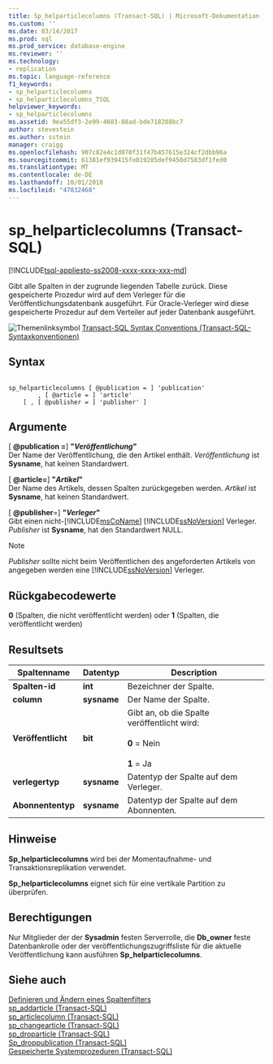 ```yaml
---
title: Sp_helparticlecolumns (Transact-SQL) | Microsoft-Dokumentation
ms.custom: ''
ms.date: 03/14/2017
ms.prod: sql
ms.prod_service: database-engine
ms.reviewer: ''
ms.technology:
- replication
ms.topic: language-reference
f1_keywords:
- sp_helparticlecolumns
- sp_helparticlecolumns_TSQL
helpviewer_keywords:
- sp_helparticlecolumns
ms.assetid: 9ea55df3-2e99-4683-88ad-bde718288bc7
author: stevestein
ms.author: sstein
manager: craigg
ms.openlocfilehash: 907c82e4c1d070f31f47b457615e324cf2dbb96a
ms.sourcegitcommit: 61381ef939415fe019285def9450d7583df1fed0
ms.translationtype: MT
ms.contentlocale: de-DE
ms.lasthandoff: 10/01/2018
ms.locfileid: "47832468"
---
```

# <a name="sphelparticlecolumns-transact-sql"></a>sp_helparticlecolumns (Transact-SQL)
[!INCLUDE[tsql-appliesto-ss2008-xxxx-xxxx-xxx-md](../../includes/tsql-appliesto-ss2008-xxxx-xxxx-xxx-md.md)]

  Gibt alle Spalten in der zugrunde liegenden Tabelle zurück. Diese gespeicherte Prozedur wird auf dem Verleger für die Veröffentlichungsdatenbank ausgeführt. Für Oracle-Verleger wird diese gespeicherte Prozedur auf dem Verteiler auf jeder Datenbank ausgeführt.  
  
 ![Themenlinksymbol](../../database-engine/configure-windows/media/topic-link.gif "Topic link icon") [Transact-SQL Syntax Conventions (Transact-SQL-Syntaxkonventionen)](../../t-sql/language-elements/transact-sql-syntax-conventions-transact-sql.md)  
  
## <a name="syntax"></a>Syntax  
  
```  
  
sp_helparticlecolumns [ @publication = ] 'publication'   
        , [ @article = ] 'article'  
    [ , [ @publisher = ] 'publisher' ]  
```  
  
## <a name="arguments"></a>Argumente  
 [  **@publication =**] **"***Veröffentlichung***"**  
 Der Name der Veröffentlichung, die den Artikel enthält. *Veröffentlichung* ist **Sysname**, hat keinen Standardwert.  
  
 [  **@article=**] **"***Artikel***"**  
 Der Name des Artikels, dessen Spalten zurückgegeben werden. *Artikel* ist **Sysname**, hat keinen Standardwert.  
  
 [ **@publisher**=] **"***Verleger***"**  
 Gibt einen nicht-[!INCLUDE[msCoName](../../includes/msconame-md.md)] [!INCLUDE[ssNoVersion](../../includes/ssnoversion-md.md)] Verleger. *Publisher* ist **Sysname**, hat den Standardwert NULL.  
  
> [!NOTE]  
>  *Publisher* sollte nicht beim Veröffentlichen des angeforderten Artikels von angegeben werden eine [!INCLUDE[ssNoVersion](../../includes/ssnoversion-md.md)] Verleger.  
  
## <a name="return-code-values"></a>Rückgabecodewerte  
 **0** (Spalten, die nicht veröffentlicht werden) oder **1** (Spalten, die veröffentlicht werden)  
  
## <a name="result-sets"></a>Resultsets  
  
|Spaltenname|Datentyp|Description|  
|-----------------|---------------|-----------------|  
|**Spalten-id**|**int**|Bezeichner der Spalte.|  
|**column**|**sysname**|Der Name der Spalte.|  
|**Veröffentlicht**|**bit**|Gibt an, ob die Spalte veröffentlicht wird:<br /><br /> **0** = Nein<br /><br /> **1** = Ja|  
|**verlegertyp**|**sysname**|Datentyp der Spalte auf dem Verleger.|  
|**Abonnententyp**|**sysname**|Datentyp der Spalte auf dem Abonnenten.|  
  
## <a name="remarks"></a>Hinweise  
 **Sp_helparticlecolumns** wird bei der Momentaufnahme- und Transaktionsreplikation verwendet.  
  
 **Sp_helparticlecolumns** eignet sich für eine vertikale Partition zu überprüfen.  
  
## <a name="permissions"></a>Berechtigungen  
 Nur Mitglieder der der **Sysadmin** festen Serverrolle, die **Db_owner** feste Datenbankrolle oder der veröffentlichungszugriffsliste für die aktuelle Veröffentlichung kann ausführen **Sp_helparticlecolumns**.  
  
## <a name="see-also"></a>Siehe auch  
 [Definieren und Ändern eines Spaltenfilters](../../relational-databases/replication/publish/define-and-modify-a-column-filter.md)   
 [sp_addarticle &#40;Transact-SQL&#41;](../../relational-databases/system-stored-procedures/sp-addarticle-transact-sql.md)   
 [sp_articlecolumn &#40;Transact-SQL&#41;](../../relational-databases/system-stored-procedures/sp-articlecolumn-transact-sql.md)   
 [sp_changearticle &#40;Transact-SQL&#41;](../../relational-databases/system-stored-procedures/sp-changearticle-transact-sql.md)   
 [sp_droparticle &#40;Transact-SQL&#41;](../../relational-databases/system-stored-procedures/sp-droparticle-transact-sql.md)   
 [Sp_droppublication &#40;Transact-SQL&#41;](../../relational-databases/system-stored-procedures/sp-droppublication-transact-sql.md)   
 [Gespeicherte Systemprozeduren &#40;Transact-SQL&#41;](../../relational-databases/system-stored-procedures/system-stored-procedures-transact-sql.md)  
  
  
